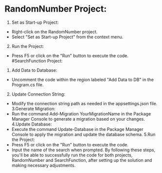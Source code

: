 # RandomNumber Project:
1. Set as Start-up Project:
  - Right-click on the RandomNumber project.
  - Select "Set as Start-up Project" from the context menu.
2. Run the Project:
  - Press F5 or click on the "Run" button to execute the code.
#SearchFunction Project:
1. Add Data to Database:
  - Uncomment the code within the region labeled "Add Data to DB" in the Program.cs file.
2. Update Connection String:
  - Modify the connection string path as needed in the appsettings.json file.
3.Generate Migration:
  - Run the command Add-Migration YourMigrationName in the Package Manager Console to generate a migration based on your changes.
4.Update Database:
  - Execute the command Update-Database in the Package Manager Console to apply the migration and update the database schema.
5.Run the Project:
  - Press F5 or click on the "Run" button to execute the code.
  - Input the name of the search when prompted.
By following these steps, you'll be able to successfully run the code for both projects, RandomNumber and SearchFunction, after setting up the solution and making necessary adjustments.
